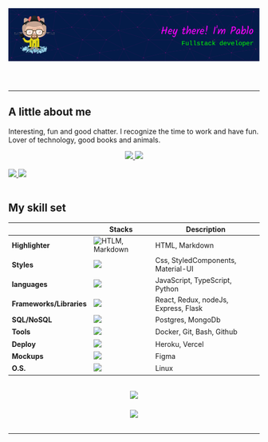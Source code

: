 <header>
  <img src="./assets/github-header-image.png" alt="github-header" />
</header>

---

<h2>A little about me</h2>
<p>Interesting, fun and good chatter. I recognize the time to work and have fun. Lover of technology, good books and animals.</p>

<div align="center">
  <a href="https://www.linkedin.com/in/pabloadrianomaximo/" target="_blank">
    <img src="https://img.shields.io/badge/-Pablo-blue?style=flat-square&logo=Linkedin&logoColor=white">
  </a>
  <a href="mailto:pabloadrianomc@gmail.com">
    <img src="https://img.shields.io/badge/-pabloadrianomc@gmail.com-c14438?style=flat-square&logo=Gmail&logoColor=white">
  </a>
</div>

<br>

 <div>
  <a href="https://github.com/penguinuux">
    <img height="180em" src="https://github-readme-stats.vercel.app/api?username=penguinuux&count_private=true&show_icons=true&theme=synthwave">
    <img height="180em" src="https://github-readme-stats.vercel.app/api/top-langs/?username=penguinuux&layout=compact&theme=synthwave" >
  </a>
</div>
<br>

<h2>My skill set</h2>

|                          | Stacks                                                                                | Description                          |
| ------------------------ | ------------------------------------------------------------------------------------- | ------------------------------------ |
| **Highlighter**          | <img src="https://skillicons.dev/icons?i=html,md&theme=light"  alt="HTLM, Markdown"/> | HTML, Markdown                       |
| **Styles**               | <img src="https://skillicons.dev/icons?i=css,styledcomponents,materialui"/>           | Css, StyledComponents, Material-UI   |
| **languages**            | <img src="https://skillicons.dev/icons?i=js,ts,python"/>                              | JavaScript, TypeScript, Python       |
| **Frameworks/Libraries** | <img src="https://skillicons.dev/icons?i=react,redux,nodejs,express,flask,"/>         | React, Redux, nodeJs, Express, Flask |
| **SQL/NoSQL**            | <img src="https://skillicons.dev/icons?i=postgres,mongodb"/>                          | Postgres, MongoDb                    |
| **Tools**                | <img src="https://skillicons.dev/icons?i=docker,git,bash,github"/>                    | Docker, Git, Bash, Github            |
| **Deploy**               | <img src="https://skillicons.dev/icons?i=heroku,vercel"/>                             | Heroku, Vercel                       |
| **Mockups**              | <img src="https://skillicons.dev/icons?i=figma"/>                                     | Figma                                |
| **O.S.**                 | <img src="https://skillicons.dev/icons?i=linux">                                      | Linux                                |

<br/>
<div align="center">
  <img src="https://spotify-github-profile.vercel.app/api/view?uid=irtwzovgou4czbzxwgqfnquxh&cover_image=true&theme=default"/>
</div>

<br/>
<div align="center">
  <img src="https://komarev.com/ghpvc/?username=penguinuux&&style=flat-square" align="center" />
</div>
<br/>

---
